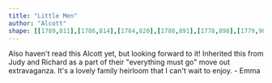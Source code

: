 ```yaml
---
title: "Little Men"
author: "Alcott"
shape: [[1789,811],[1786,814],[1784,820],[1780,891],[1778,898],[1779,904],[1775,914],[1774,931],[1772,978],[1774,1007],[1772,1015],[1772,1036],[1770,1052],[1771,1066],[1764,1220],[1762,1313],[1760,1353],[1757,1368],[1755,1415],[1756,1515],[1758,1521],[1765,1527],[1788,1534],[1824,1530],[1836,1527],[1845,1519],[1852,1503],[1855,1473],[1855,1422],[1857,1410],[1859,1329],[1862,1299],[1862,1272],[1866,1216],[1866,1176],[1869,1139],[1872,1052],[1875,1036],[1875,988],[1877,977],[1877,948],[1880,917],[1879,888],[1882,880],[1881,876],[1877,872],[1864,866],[1852,864],[1840,854],[1805,819],[1797,813],[1790,811]]
---
```

Also haven't read this Alcott yet, but looking forward to it!  Inherited this from Judy and Richard as a part of their "everything must go" move out extravaganza.  It's a lovely family heirloom that I can't wait to enjoy. - Emma
